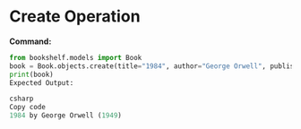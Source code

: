 # Create Operation

**Command:**
```python
from bookshelf.models import Book
book = Book.objects.create(title="1984", author="George Orwell", published_date=1949)
print(book)
Expected Output:

csharp
Copy code
1984 by George Orwell (1949)